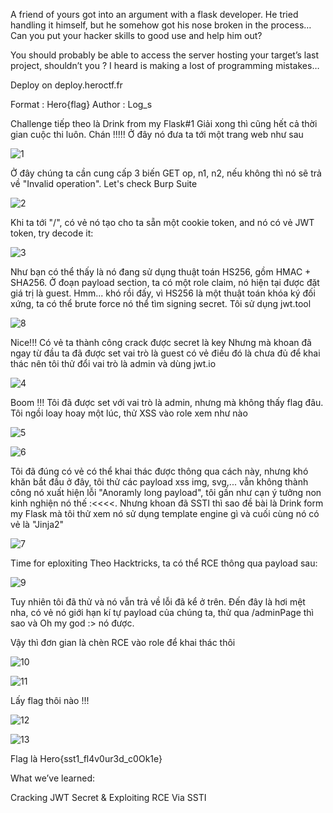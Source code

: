 A friend of yours got into an argument with a flask developer. He tried handling it himself, but he somehow got his nose broken in the process… Can you put your hacker skills to good use and help him out?

You should probably be able to access the server hosting your target’s last project, shouldn’t you ? I heard is making a lost of programming mistakes…

Deploy on deploy.heroctf.fr

Format : Hero{flag}
Author : Log_s


Challenge tiếp theo là Drink from my Flask#1
Giải xong thì cũng hết cả thời gian cuộc thi luôn. Chán !!!!! Ở đây nó đưa ta tới một trang web như sau



![1](./1.png)


Ở đây chúng ta cần cung cấp 3 biến GET op, n1, n2, nếu không thì nó sẽ trả về "Invalid operation". Let's check Burp Suite 



![2](./2.png)

Khi ta tới "/", có vẻ nó tạo cho ta sẵn một cookie token, and nó có vẻ JWT token, try decode it:

![3](./3.png)

Như bạn có thể thấy là nó đang sử dụng thuật toán HS256, gồm HMAC + SHA256. Ở đoạn payload section, ta có một role claim, nó hiện tại được đặt giá trị là guest. Hmm... khó rồi đấy, vì HS256 là một thuật toán khóa ký đối xứng, ta có thể brute force nó thể tìm signing secret. Tôi sử dụng jwt.tool


![8](./8.png)


Nice!!! Có vẻ ta thành công crack được secret là key
Nhưng mà khoan đã ngay từ đầu ta đã được set vai trò là guest có vẻ điều đó là chưa đủ để khai thác nên tôi thử đổi vai trò là admin và dùng jwt.io


![4](./4.png)


Boom !!! Tôi đã được set với vai trò là admin, nhưng mà không thấy flag đâu. Tôi ngồi loay hoay một lúc, thử XSS vào role xem như nào

![5](./5.png)

![6](./6.png)


Tôi đã đúng có vẻ có thể khai thác được thông qua cách này, nhưng khó khăn bắt đầu ở đây, tôi thử các payload xss img, svg,... vẫn không thành công nó xuất hiện lỗi "Anoramly long payload", tôi gần như cạn ý tưởng non kinh nghiện nó thế :<<<<. Nhưng khoan đã SSTI thì sao đề bài là Drink form my Flask mà tôi thử xem nó sử dụng template engine gì và cuối cùng nó có vẻ là "Jinja2" 




![7](./7.png)


Time for eploxiting
Theo Hacktricks, ta có thể RCE thông qua payload sau:


![9](./9.png)


Tuy nhiên tôi đã thử và nó vẫn trả về lỗi đã kể ở trên. Đến đây là hơi mệt nha, có vẻ nó giới hạn kí tự payload của chúng ta, thử qua /adminPage thì sao và Oh my god :> nó được.

Vậy thì đơn gian là chèn RCE vào role để khai thác thôi


![10](./10.png)

![11](./11.png)


Lấy flag thôi nào !!!


![12](./12.png)

![13](./13.png)


Flag là Hero{sst1_fl4v0ur3d_c0Ok1e}


What we’ve learned:

Cracking JWT Secret & Exploiting RCE Via SSTI